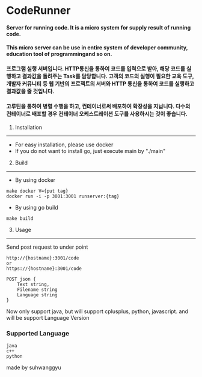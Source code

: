 CodeRunner
==========

#### Server for running code. It is a micro system for supply result of running code.
#### This micro server can be use in entire system of developer community, education tool of programmingand so on.

#### 프로그램 실행 서버입니다. HTTP통신을 통하여 코드를 입력으로 받아, 해당 코드를 실행하고 결과값을 돌려주는 Task를 담당합니다. 고객의 코드의 실행이 필요한 교육 도구, 개발자 커뮤니티 등 웹 기반의 프로젝트의 서버와 HTTP 통신을 통하여 코드를 실행하고 결과값을 줄 것입니다.

#### 고루틴을 통하여 병렬 수행을 하고, 컨테이너로써 배포하여 확장성을 지닙니다. 다수의 컨테이너로 배포할 경우 컨테이너 오케스트레이션 도구를 사용하시는 것이 좋습니다.






1. Installation
----------------

* For easy installation, please use docker
* If you do not want to install go, just execute main by "./main"






2. Build
--------


* By using docker
```
make docker V={put tag}
docker run -i -p 3001:3001 runserver:{tag}
```



* By using go build

```
make build
```






3. Usage
--------

Send post request to under point
```
http://{hostname}:3001/code
or
https://{hostname}:3001/code
```


```
POST json {
	Text string,
	Filename string
	Language string
}
```


Now only support java, but will support cplusplus, python, javascript.
and will be support Language Version





### Supported Language
```
java
c++
python
```



made by suhwanggyu
